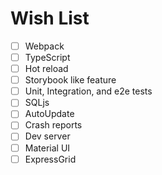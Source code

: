# Wish List

- [ ] Webpack
- [ ] TypeScript
- [ ] Hot reload
- [ ] Storybook like feature
- [ ] Unit, Integration, and e2e tests
- [ ] SQLjs
- [ ] AutoUpdate
- [ ] Crash reports
- [ ] Dev server
- [ ] Material UI
- [ ] ExpressGrid